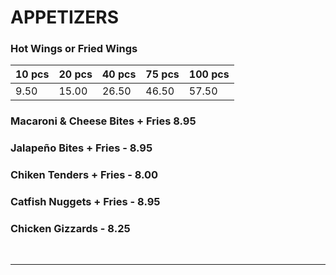 # APPETIZERS

### Hot Wings or Fried Wings

| 10 pcs | 20 pcs | 40 pcs | 75 pcs | 100 pcs|
| ------ | ------ | ------ | ------ | ------ |
|  9.50  | 15.00  | 26.50  | 46.50  | 57.50  |

### Macaroni & Cheese Bites + Fries 8.95
### Jalapeño Bites + Fries - 8.95
### Chiken Tenders + Fries - 8.00
### Catfish Nuggets + Fries - 8.95
### Chicken Gizzards - 8.25

<br>
<hr>
<Available/>
<Disclaimer/>
